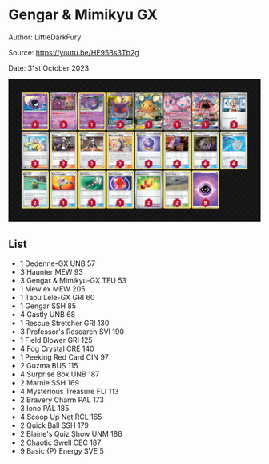 # Gengar & Mimikyu GX

Author: LittleDarkFury

Source: <https://youtu.be/HE95Bs3Tb2g>

Date: 31st October 2023

![decklist](../../images/MEW/Gengar%20&%20Mimikyu%20GX/1-%20Gengar%20&%20Mimikyu%20GX.png)

## List

* 1 Dedenne-GX UNB 57
* 3 Haunter MEW 93
* 3 Gengar & Mimikyu-GX TEU 53
* 1 Mew ex MEW 205
* 1 Tapu Lele-GX GRI 60
* 1 Gengar SSH 85
* 4 Gastly UNB 68
* 1 Rescue Stretcher GRI 130
* 3 Professor's Research SVI 190
* 1 Field Blower GRI 125
* 4 Fog Crystal CRE 140
* 1 Peeking Red Card CIN 97
* 2 Guzma BUS 115
* 4 Surprise Box UNB 187
* 2 Marnie SSH 169
* 4 Mysterious Treasure FLI 113
* 2 Bravery Charm PAL 173
* 3 Iono PAL 185
* 4 Scoop Up Net RCL 165
* 2 Quick Ball SSH 179
* 2 Blaine's Quiz Show UNM 186
* 2 Chaotic Swell CEC 187
* 9 Basic {P} Energy SVE 5
